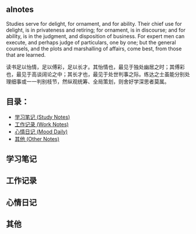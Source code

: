 alnotes
---

Studies serve for delight, for ornament, and for ability. Their chief use for delight, is in privateness and retiring; for ornament, is in discourse; and for ability, is in the judgment, and disposition of business. For expert men can execute, and perhaps judge of particulars, one by one; but the general counsels, and the plots and marshalling of affairs, come best, from those that are learned. 

读书足以怡情，足以傅彩，足以长才。其怡情也，最见于独处幽居之时；其傅彩也，最见于高谈阔论之中；其长才也，最见于处世判事之际。练达之士虽能分别处理细事或一一判别枝节，然纵观统筹、全局策划，则舍好学深思者莫属。

## 目录：

- [学习笔记 (Study Notes)](#%E5%AD%A6%E4%B9%A0%E7%AC%94%E8%AE%B0)
- [工作记录 (Work Notes)](#%E5%B7%A5%E4%BD%9C%E8%AE%B0%E5%BD%95)
- [心情日记 (Mood Daily)](#%E5%BF%83%E6%83%85%E6%97%A5%E8%AE%B0)
- [其他 (Other Notes)](#%E5%85%B6%E4%BB%96)

## 学习笔记

## 工作记录

## 心情日记

## 其他